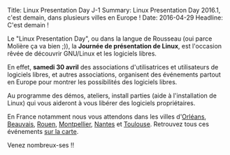 Title: Linux Presentation Day J-1
Summary: Linux Presentation Day 2016.1, c'est demain, dans plusieurs villes en Europe !
Date: 2016-04-29
Headline: C'est demain !

Le "Linux Presentation Day", ou dans la langue de Rousseau (oui parce Molière ça va bien ;)), la **Journée de présentation de Linux**, est l'occasion rêvée de découvrir GNU/Linux et les logiciels libres.

En effet, **samedi 30 avril** des associations d'utilisatrices et utilisateurs de logiciels libres, et autres associations, organisent des événements partout en Europe pour montrer les possibilités des logiciels libres.

Au programme des démos, ateliers, install parties (aide à l'installation de Linux) qui vous aideront à vous libérer des logiciels propriétaires.

En France notamment nous vous attendons dans les villes d'[Orléans]({filename}/blog/orleans.md), [Beauvais]({filename}/blog/beauvais.md), [Rouen]({filename}/blog/rouen.md), [Montpellier]({filename}/blog/montpellier.md), [Nantes]({filename}/blog/nantes.md) et [Toulouse]({filename}/blog/toulouse.md). Retrouvez tous ces événements [sur la carte](/map.html). 

Venez nombreux-ses !!
